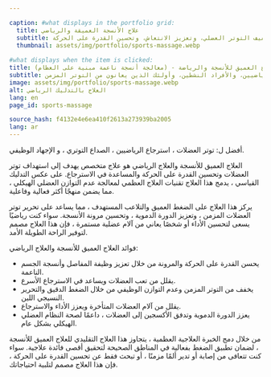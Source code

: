 ```yaml
---

caption: #what displays in the portfolio grid:
  title: علاج الأنسجة العميقة والرياضي
  subtitle: العلاج المستهدف بالضغط العميق لتخفيف التوتر العضلي، وتعزيز الانتعاش، وتحسين القدرة على الحركة.
  thumbnail: assets/img/portfolio/sports-massage.webp
  
#what displays when the item is clicked:
title: العلاج العميق للأنسجة والرياضة - (معالجة أنسجة ناعمة مبنية على العظام)
subtitle: علاج مستهدف يركز على تخفيف توتر العضلات، وتحسين الدورة الدموية، وتقليل الألم. على عكس التدليك التقليدي، تتضمن هذه الطريقة تقنيات أوستيوباثية لمعالجة الأسباب الجذرية للانزعاج، مما يجعلها مثالية للرياضيين، والأفراد النشطين، وأولئك الذين يعانون من التوتر المزمن.
image: assets/img/portfolio/sports-massage.webp
alt: العلاج بالتدليك الرياضي
lang: en
page_id: sports-massage

source_hash: f4132e4e6ea410f2613a273939ba2005
lang: ar
---
```

أفضل ل: توتر العضلات ، استرجاع الرياضيين ، الصداع التوتري ، و الإجهاد الوظيفي.

العلاج العميق للأنسجة والعلاج الرياضي هو علاج متخصص يهدف إلى استهداف توتر العضلات وتحسين القدرة على الحركة والمساعدة في الاسترجاع. على عكس التدليك القياسي ، يدمج هذا العلاج تقنيات العلاج العظمي لمعالجة عدم التوازن العضلي الهيكلي ، مما يضمن منهجًا أكثر فعالية وفاعلية.

يركز هذا العلاج على الضغط العميق والتلاعب المستهدف ، مما يساعد على تحرير توتر العضلات المزمن ، وتعزيز الدورة الدموية ، وتحسين مرونة الأنسجة. سواء كنت رياضيًا يسعى لتحسين الأداء أو شخصًا يعاني من آلام عضلية مستمرة ، فإن هذا العلاج مصمم لتوفير الراحة الطويلة الأمد.

فوائد العلاج العميق للأنسجة والعلاج الرياضي:
- يحسن القدرة على الحركة والمرونة من خلال تعزيز وظيفة المفاصل وأنسجة الجسم الناعمة.
- يقلل من تعب العضلات ويساعد في الاسترجاع الأسرع.
- يخفف من التوتر المزمن وعدم التوازن الوظيفي من خلال الضغط الدقيق والتحرير النسيجي اللين.
- يقلل من آلام العضلات المتأخرة ويعزز الأداء والاسترجاع.
- يعزز الدورة الدموية وتدفق الأكسجين إلى العضلات ، داعمًا لصحة النظام العضلي الهيكلي بشكل عام.

من خلال دمج الخبرة العلاجية العظمية ، يتجاوز هذا العلاج التقليدي للعلاج العميق للأنسجة ، لضمان تطبيق الضغط بفعالية في المناطق الصحيحة لتحقيق أقصى فائدة علاجية. سواء كنت تتعافى من إصابة أو تدير ألمًا مزمنًا ، أو تبحث فقط عن تحسين القدرة على الحركة ، فإن هذا العلاج مصمم لتلبية احتياجاتك.